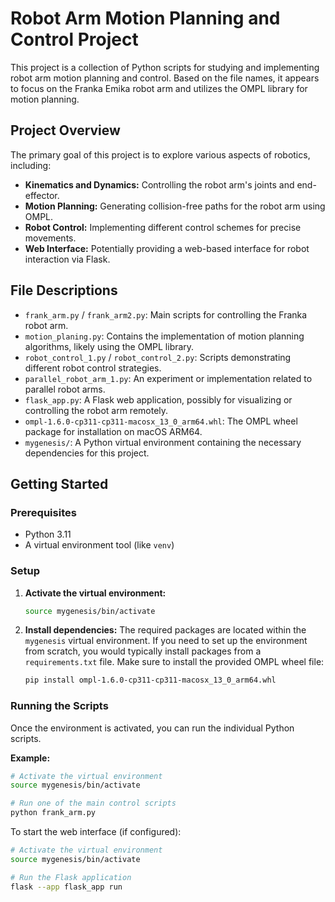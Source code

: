 # Robot Arm Motion Planning and Control Project

This project is a collection of Python scripts for studying and implementing robot arm motion planning and control. Based on the file names, it appears to focus on the Franka Emika robot arm and utilizes the OMPL library for motion planning.

## Project Overview

The primary goal of this project is to explore various aspects of robotics, including:

-   **Kinematics and Dynamics:** Controlling the robot arm's joints and end-effector.
-   **Motion Planning:** Generating collision-free paths for the robot arm using OMPL.
-   **Robot Control:** Implementing different control schemes for precise movements.
-   **Web Interface:** Potentially providing a web-based interface for robot interaction via Flask.

## File Descriptions

-   `frank_arm.py` / `frank_arm2.py`: Main scripts for controlling the Franka robot arm.
-   `motion_planing.py`: Contains the implementation of motion planning algorithms, likely using the OMPL library.
-   `robot_control_1.py` / `robot_control_2.py`: Scripts demonstrating different robot control strategies.
-   `parallel_robot_arm_1.py`: An experiment or implementation related to parallel robot arms.
-   `flask_app.py`: A Flask web application, possibly for visualizing or controlling the robot arm remotely.
-   `ompl-1.6.0-cp311-cp311-macosx_13_0_arm64.whl`: The OMPL wheel package for installation on macOS ARM64.
-   `mygenesis/`: A Python virtual environment containing the necessary dependencies for this project.

## Getting Started

### Prerequisites

-   Python 3.11
-   A virtual environment tool (like `venv`)

### Setup

1.  **Activate the virtual environment:**
    ```bash
    source mygenesis/bin/activate
    ```

2.  **Install dependencies:**
    The required packages are located within the `mygenesis` virtual environment. If you need to set up the environment from scratch, you would typically install packages from a `requirements.txt` file. Make sure to install the provided OMPL wheel file:
    ```bash
    pip install ompl-1.6.0-cp311-cp311-macosx_13_0_arm64.whl
    ```

### Running the Scripts

Once the environment is activated, you can run the individual Python scripts.

**Example:**
```bash
# Activate the virtual environment
source mygenesis/bin/activate

# Run one of the main control scripts
python frank_arm.py
```

To start the web interface (if configured):
```bash
# Activate the virtual environment
source mygenesis/bin/activate

# Run the Flask application
flask --app flask_app run
```
